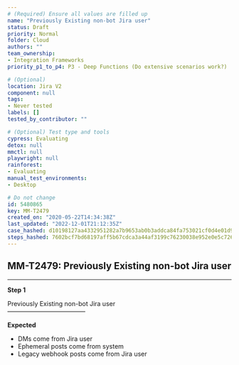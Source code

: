 ```yaml
---
# (Required) Ensure all values are filled up
name: "Previously Existing non-bot Jira user"
status: Draft
priority: Normal
folder: Cloud
authors: ""
team_ownership: 
- Integration Frameworks
priority_p1_to_p4: P3 - Deep Functions (Do extensive scenarios work?)

# (Optional)
location: Jira V2
component: null
tags:
- Never tested
labels: []
tested_by_contributor: ""

# (Optional) Test type and tools
cypress: Evaluating
detox: null
mmctl: null
playwright: null
rainforest: 
- Evaluating
manual_test_environments:
- Desktop

# Do not change
id: 5480865
key: MM-T2479
created_on: "2020-05-22T14:34:38Z"
last_updated: "2022-12-01T21:12:35Z"
case_hashed: d10198127aa4332951282a7b9653ab0b3addca84fa753021cf0d4e01d9dcf4b9bb6b02d68a780891bf0baf0f273a7e8a
steps_hashed: 7602bcf7bd68197aff5b67cdca3a44af3199c76230038e952e0e5c726e1e2c2283ade96134ee7ba3ec233bae6518af4f
---
```


<!-- (Auto-generated) Based on frontmatter's "key" and "name" -->

## MM-T2479: Previously Existing non-bot Jira user

---

**Step 1**

Previously Existing non-bot Jira user\
–––––––––––––––––––––––––

**Expected**

- DMs come from Jira user
- Ephemeral posts come from system
- Legacy webhook posts come from Jira user
